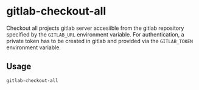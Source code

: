 # gitlab-checkout-all

Checkout all projects gitlab server accesiible from the gitlab repository
specified by the `GITLAB_URL` environment variable. For authentication,
a private token has to be created in gitlab and provided via the
`GITLAB_TOKEN` environment variable.

## Usage

`gitlab-checkout-all`
